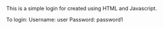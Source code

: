 This is a simple login for created using HTML and Javascript.

To login:
Username: user
Password: password1

